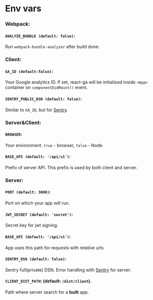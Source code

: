 # Env vars

### Webpack:

#### `ANALYZE_BUNDLE (default: false)`:   
Run `webpack-bundle-analyzer` after build done.

### Client:

#### `GA_ID (default:false)`:
Your Google analytics ID.
If set, react-ga will be initialized inside `<App>` container on `componentDidMount()` event.

#### `SENTRY_PUBLIC_DSN (default: false)`:
Similar to `GA_ID`, but for [Sentry](https://sentry.io).

### Server&Client:

#### `BROWSER`:
Your environment. `true` - browser, `false` - Node.

#### `BASE_API (default: '/api/v1')`:
Prefix of server API. This prefix is used by both client and server.    

### Server:

#### `PORT (default: 3000)`:
Port on which your app will run.

#### `JWT_SECRET (default: 'secret')`:
Secret key for jwt signing.

#### `BASE_API (default: '/api/v1')`:
App uses this path for requests with relative urls   

#### `SENTRY_DSN (default: false)`:
Sentry full(private) DSN.
Error handling with [Sentry](https://sentry.io) for server.    

#### `CLIENT_DIST_PATH`: (default: `/dist/client`).
Path where server search for a **built** app.   

